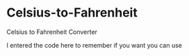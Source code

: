 # Celsius-to-Fahrenheit

Celsius to Fahrenheit Converter 

I entered the code here to remember if you want you can use
